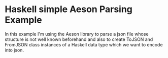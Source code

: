 # Haskell simple Aeson Parsing Example

In this example I'm using the Aeson library to parse a json file whose structure is not
well known beforehand and also to create ToJSON and FromJSON class instances of a Haskell data type 
which we want to encode into json.









